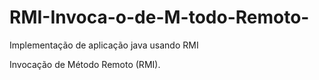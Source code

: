 # RMI-Invoca-o-de-M-todo-Remoto-
Implementação de aplicação java usando RMI

Invocação de Método Remoto (RMI).
